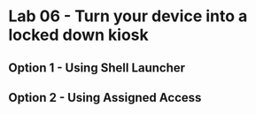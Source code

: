 # Lab 06 - Turn your device into a locked down kiosk
## Option 1 - Using Shell Launcher


## Option 2 - Using Assigned Access


